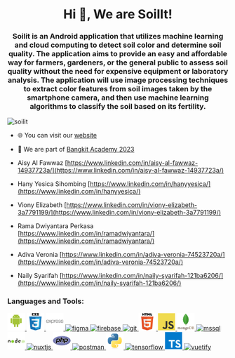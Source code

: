 <h1 align="center">Hi 👋, We are SoilIt!</h1>
<h3 align="center">Soilit is an Android application that utilizes machine learning and cloud computing to detect soil color and determine soil quality. The application aims to provide an easy and affordable way for farmers, gardeners, or the general public to assess soil quality without the need for expensive equipment or laboratory analysis. The application will use image processing techniques to extract color features from soil images taken by the smartphone camera, and then use machine learning algorithms to classify the soil based on its fertility.</h3>

<p align="left"> <img src="https://komarev.com/ghpvc/?username=soilit&label=Profile%20views&color=0e75b6&style=flat" alt="soilit" /> </p>

- 🌐 You can visit our [website](https://soilit.web.app/)

- 🔭 We are part of [Bangkit Academy 2023](https://bangkit.academy/)

- Aisy Al Fawwaz [https://www.linkedin.com/in/aisy-al-fawwaz-14937723a/](https://www.linkedin.com/in/aisy-al-fawwaz-14937723a/)

- Hany Yesica Sihombing [https://www.linkedin.com/in/hanyyesica/](https://www.linkedin.com/in/hanyyesica/)

- Viony Elizabeth [https://www.linkedin.com/in/viony-elizabeth-3a7791199/](https://www.linkedin.com/in/viony-elizabeth-3a7791199/)

- Rama Dwiyantara Perkasa [https://www.linkedin.com/in/ramadwiyantara/](https://www.linkedin.com/in/ramadwiyantara/)

- Adiva Veronia [https://www.linkedin.com/in/adiva-veronia-74523720a/](https://www.linkedin.com/in/adiva-veronia-74523720a/)

- Naily Syarifah [https://www.linkedin.com/in/naily-syarifah-121ba6206/](https://www.linkedin.com/in/naily-syarifah-121ba6206/)

<h3 align="left">Languages and Tools:</h3>
<p align="left"> <a href="https://developer.android.com" target="_blank" rel="noreferrer"> <img src="https://raw.githubusercontent.com/devicons/devicon/master/icons/android/android-original-wordmark.svg" alt="android" width="40" height="40"/> </a> <a href="https://www.w3schools.com/css/" target="_blank" rel="noreferrer"> <img src="https://raw.githubusercontent.com/devicons/devicon/master/icons/css3/css3-original-wordmark.svg" alt="css3" width="40" height="40"/> </a> <a href="https://expressjs.com" target="_blank" rel="noreferrer"> <img src="https://raw.githubusercontent.com/devicons/devicon/master/icons/express/express-original-wordmark.svg" alt="express" width="40" height="40"/> </a> <a href="https://www.figma.com/" target="_blank" rel="noreferrer"> <img src="https://www.vectorlogo.zone/logos/figma/figma-icon.svg" alt="figma" width="40" height="40"/> </a> <a href="https://firebase.google.com/" target="_blank" rel="noreferrer"> <img src="https://www.vectorlogo.zone/logos/firebase/firebase-icon.svg" alt="firebase" width="40" height="40"/> </a> <a href="https://git-scm.com/" target="_blank" rel="noreferrer"> <img src="https://www.vectorlogo.zone/logos/git-scm/git-scm-icon.svg" alt="git" width="40" height="40"/> </a> <a href="https://www.w3.org/html/" target="_blank" rel="noreferrer"> <img src="https://raw.githubusercontent.com/devicons/devicon/master/icons/html5/html5-original-wordmark.svg" alt="html5" width="40" height="40"/> </a> <a href="https://developer.mozilla.org/en-US/docs/Web/JavaScript" target="_blank" rel="noreferrer"> <img src="https://raw.githubusercontent.com/devicons/devicon/master/icons/javascript/javascript-original.svg" alt="javascript" width="40" height="40"/> </a> <a href="https://www.mongodb.com/" target="_blank" rel="noreferrer"> <img src="https://raw.githubusercontent.com/devicons/devicon/master/icons/mongodb/mongodb-original-wordmark.svg" alt="mongodb" width="40" height="40"/> </a> <a href="https://www.microsoft.com/en-us/sql-server" target="_blank" rel="noreferrer"> <img src="https://www.svgrepo.com/show/303229/microsoft-sql-server-logo.svg" alt="mssql" width="40" height="40"/> </a> <a href="https://nodejs.org" target="_blank" rel="noreferrer"> <img src="https://raw.githubusercontent.com/devicons/devicon/master/icons/nodejs/nodejs-original-wordmark.svg" alt="nodejs" width="40" height="40"/> </a> <a href="https://nuxtjs.org/" target="_blank" rel="noreferrer"> <img src="https://www.vectorlogo.zone/logos/nuxtjs/nuxtjs-icon.svg" alt="nuxtjs" width="40" height="40"/> </a> <a href="https://www.php.net" target="_blank" rel="noreferrer"> <img src="https://raw.githubusercontent.com/devicons/devicon/master/icons/php/php-original.svg" alt="php" width="40" height="40"/> </a> <a href="https://postman.com" target="_blank" rel="noreferrer"> <img src="https://www.vectorlogo.zone/logos/getpostman/getpostman-icon.svg" alt="postman" width="40" height="40"/> </a> <a href="https://www.python.org" target="_blank" rel="noreferrer"> <img src="https://raw.githubusercontent.com/devicons/devicon/master/icons/python/python-original.svg" alt="python" width="40" height="40"/> </a> <a href="https://www.tensorflow.org" target="_blank" rel="noreferrer"> <img src="https://www.vectorlogo.zone/logos/tensorflow/tensorflow-icon.svg" alt="tensorflow" width="40" height="40"/> </a> <a href="https://www.typescriptlang.org/" target="_blank" rel="noreferrer"> <img src="https://raw.githubusercontent.com/devicons/devicon/master/icons/typescript/typescript-original.svg" alt="typescript" width="40" height="40"/> </a> <a href="https://vuetifyjs.com/en/" target="_blank" rel="noreferrer"> <img src="https://bestofjs.org/logos/vuetify.svg" alt="vuetify" width="40" height="40"/> </a> </p>
